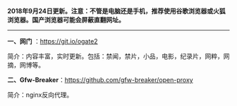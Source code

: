 **2018年9月24日更新。注意：不管是电脑还是手机，推荐使用谷歌浏览器或火狐浏览器。国产浏览器可能会屏蔽直翻网址。**


***

**一、网门** ：https://git.io/ogate2

简介：内容丰富，实时更新。包括：禁闻，禁片，小品，电影，纪录片，网粹，网摘，网博等。

**二、Gfw-Breaker**：https://github.com/gfw-breaker/open-proxy 

简介：nginx反向代理。



